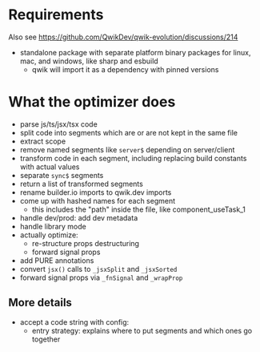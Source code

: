 # Requirements

Also see https://github.com/QwikDev/qwik-evolution/discussions/214

- standalone package with separate platform binary packages for linux, mac, and windows, like sharp and esbuild
  - qwik will import it as a dependency with pinned versions

# What the optimizer does

- parse js/ts/jsx/tsx code
- split code into segments which are or are not kept in the same file
- extract scope
- remove named segments like `server$` depending on server/client
- transform code in each segment, including replacing build constants with actual values
- separate `sync$` segments
- return a list of transformed segments
- rename builder.io imports to qwik.dev imports
- come up with hashed names for each segment
  - this includes the "path" inside the file, like component_useTask_1
- handle dev/prod: add dev metadata
- handle library mode
- actually optimize:
  - re-structure props destructuring
  - forward signal props
- add PURE annotations
- convert `jsx()` calls to `_jsxSplit` and `_jsxSorted`
- forward signal props via `_fnSignal` and `_wrapProp`

## More details

- accept a code string with config:
  - entry strategy: explains where to put segments and which ones go together
